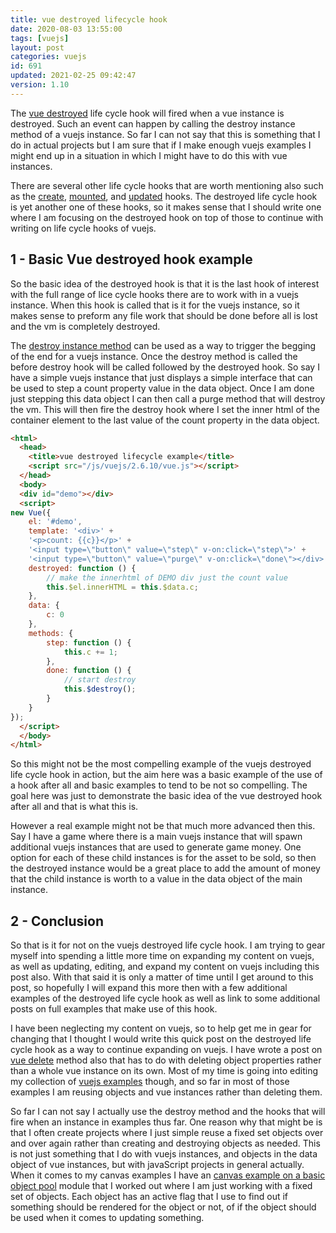 ```yaml
---
title: vue destroyed lifecycle hook
date: 2020-08-03 13:55:00
tags: [vuejs]
layout: post
categories: vuejs
id: 691
updated: 2021-02-25 09:42:47
version: 1.10
---
```


The [vue destroyed](https://vuejs.org/v2/api/#destroyed) life cycle hook will fired when a vue instance is destroyed. Such an event can happen by calling the destroy instance method of a vuejs instance. So far I can not say that this is something that I do in actual projects but I am sure that if I make enough vuejs examples I might end up in a situation in which I might have to do this with vue instances.

There are several other life cycle hooks that are worth mentioning also such as the [create](/2019/05/24/vuejs-lifecycle-create/), [mounted](/2019/05/25/vuejs-lifecycle-mounted/), and [updated](/2019/11/11/vuejs-lifecycle-updated/) hooks. The destroyed life cycle hook is yet another one of these hooks, so it makes sense that I should write one where I am focusing on the destroyed hook on top of those to continue with writing on life cycle hooks of vuejs.

<!-- more -->

## 1 - Basic Vue destroyed hook example

So the basic idea of the destroyed hook is that it is the last hook of interest with the full range of lice cycle hooks there are to work with in a vuejs instance. When this hook is called that is it for the vuejs instance, so it makes sense to preform any file work that should be done before all is lost and the vm is completely destroyed.

The [destroy instance method](/2019/06/01/vuejs-destroy/) can be used as a way to trigger the begging of the end for a vuejs instance. Once the destroy method is called the before destroy hook will be called followed by the destroyed hook. So say I have a simple vuejs instance that just displays a simple interface that can be used to step a count property value in the data object. Once I am done just stepping this data object I can then call a purge method that will destroy the vm. This will then fire the destroy hook where I set the inner html of the container element to the last value of the count property in the data object.

```html
<html>
  <head>
    <title>vue destroyed lifecycle example</title>
    <script src="/js/vuejs/2.6.10/vue.js"></script>
  </head>
  <body>
  <div id="demo"></div>
  <script>
new Vue({
    el: '#demo',
    template: '<div>' +
    '<p>count: {{c}}</p>' +
    '<input type=\"button\" value=\"step\" v-on:click=\"step\">' +
    '<input type=\"button\" value=\"purge\" v-on:click=\"done\"></div>',
    destroyed: function () {
        // make the innerhtml of DEMO div just the count value
        this.$el.innerHTML = this.$data.c;
    },
    data: {
        c: 0
    },
    methods: {
        step: function () {
            this.c += 1;
        },
        done: function () {
            // start destroy
            this.$destroy();
        }
    }
});
  </script>
  </body>
</html>
```

So this might not be the most compelling example of the vuejs destroyed life cycle hook in action, but the aim here was a basic example of the use of a hook after all and basic examples to tend to be not so compelling. The goal here was just to demonstrate the basic idea of the vue destroyed hook after all and that is what this is.

However a real example might not be that much more advanced then this. Say I have a game where there is a main vuejs instance that will spawn additional vuejs instances that are used to generate game money. One option for each of these child instances is for the asset to be sold, so then the destroyed instance would be a great place to add the amount of money that the child instance is worth to a value in the data object of the main instance.

## 2 - Conclusion

So that is it for not on the vuejs destroyed life cycle hook. I am trying to gear myself into spending a little more time on expanding my content on vuejs, as well as updating, editing, and expand my content on vuejs including this post also. With that said it is only a matter of time until I get around to this post, so hopefully I will expand this more then with a few additional examples of the destroyed life cycle hook as well as link to some additional posts on full examples that make use of this hook.

I have been neglecting my content on vuejs, so to help get me in gear for changing that I thought I would write this quick post on the destroyed life cycle hook as a way to continue expanding on vuejs. I have wrote a post on [vue delete](/2019/05/11/vuejs-delete/) method also that has to do with deleting object properties rather than a whole vue instance on its own. Most of my time is going into editing my collection of [vuejs examples](/2021/02/04/vuejs-example/) though, and so far in most of those examples I am reusing objects and vue instances rather than deleting them.

So far I can not say I actually use the destroy method and the hooks that will fire when an instance in examples thus far. One reason why that might be is that I often create projects where I just simple reuse a fixed set objects over and over again rather than creating and destroying objects as needed. This is not just something that I do with vuejs instances, and objects in the data object of vue instances, but with javaScript projects in general actually. When it comes to my canvas examples I have an [canvas example on a basic object pool](/2020/07/20/canvas-example-object-pool/) module that I worked out where I am just working with a fixed set of objects. Each object has an active flag that I use to find out if something should be rendered for the object or not, of if the object should be used when it comes to updating something.

